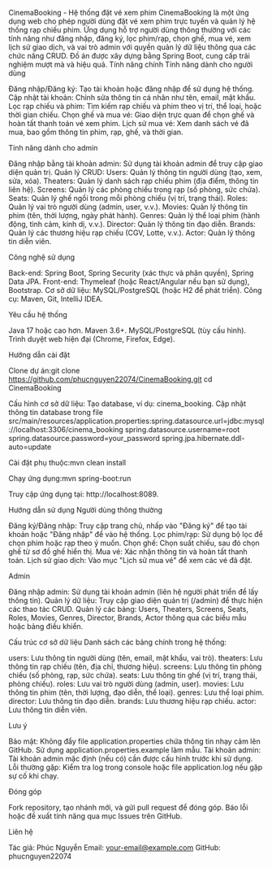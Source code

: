 CinemaBooking - Hệ thống đặt vé xem phim
CinemaBooking là một ứng dụng web cho phép người dùng đặt vé xem phim trực tuyến và quản lý hệ thống rạp chiếu phim. Ứng dụng hỗ trợ người dùng thông thường với các tính năng như đăng nhập, đăng ký, lọc phim/rạp, chọn ghế, mua vé, xem lịch sử giao dịch, và vai trò admin với quyền quản lý dữ liệu thông qua các chức năng CRUD. Đồ án được xây dựng bằng Spring Boot, cung cấp trải nghiệm mượt mà và hiệu quả.
Tính năng chính
Tính năng dành cho người dùng

Đăng nhập/Đăng ký: Tạo tài khoản hoặc đăng nhập để sử dụng hệ thống.
Cập nhật tài khoản: Chỉnh sửa thông tin cá nhân như tên, email, mật khẩu.
Lọc rạp chiếu và phim: Tìm kiếm rạp chiếu và phim theo vị trí, thể loại, hoặc thời gian chiếu.
Chọn ghế và mua vé: Giao diện trực quan để chọn ghế và hoàn tất thanh toán vé xem phim.
Lịch sử mua vé: Xem danh sách vé đã mua, bao gồm thông tin phim, rạp, ghế, và thời gian.

Tính năng dành cho admin

Đăng nhập bằng tài khoản admin: Sử dụng tài khoản admin để truy cập giao diện quản trị.
Quản lý CRUD:
Users: Quản lý thông tin người dùng (tạo, xem, sửa, xóa).
Theaters: Quản lý danh sách rạp chiếu phim (địa điểm, thông tin liên hệ).
Screens: Quản lý các phòng chiếu trong rạp (số phòng, sức chứa).
Seats: Quản lý ghế ngồi trong mỗi phòng chiếu (vị trí, trạng thái).
Roles: Quản lý vai trò người dùng (admin, user, v.v.).
Movies: Quản lý thông tin phim (tên, thời lượng, ngày phát hành).
Genres: Quản lý thể loại phim (hành động, tình cảm, kinh dị, v.v.).
Director: Quản lý thông tin đạo diễn.
Brands: Quản lý các thương hiệu rạp chiếu (CGV, Lotte, v.v.).
Actor: Quản lý thông tin diễn viên.



Công nghệ sử dụng

Back-end: Spring Boot, Spring Security (xác thực và phân quyền), Spring Data JPA.
Front-end: Thymeleaf (hoặc React/Angular nếu bạn sử dụng), Bootstrap.
Cơ sở dữ liệu: MySQL/PostgreSQL (hoặc H2 để phát triển).
Công cụ: Maven, Git, IntelliJ IDEA.

Yêu cầu hệ thống

Java 17 hoặc cao hơn.
Maven 3.6+.
MySQL/PostgreSQL (tùy cấu hình).
Trình duyệt web hiện đại (Chrome, Firefox, Edge).

Hướng dẫn cài đặt

Clone dự án:git clone https://github.com/phucnguyen22074/CinemaBooking.git
cd CinemaBooking


Cấu hình cơ sở dữ liệu:
Tạo database, ví dụ: cinema_booking.
Cập nhật thông tin database trong file src/main/resources/application.properties:spring.datasource.url=jdbc:mysql://localhost:3306/cinema_booking
spring.datasource.username=root
spring.datasource.password=your_password
spring.jpa.hibernate.ddl-auto=update




Cài đặt phụ thuộc:mvn clean install


Chạy ứng dụng:mvn spring-boot:run


Truy cập ứng dụng tại: http://localhost:8089.

Hướng dẫn sử dụng
Người dùng thông thường

Đăng ký/Đăng nhập: Truy cập trang chủ, nhấp vào "Đăng ký" để tạo tài khoản hoặc "Đăng nhập" để vào hệ thống.
Lọc phim/rạp: Sử dụng bộ lọc để chọn phim hoặc rạp theo ý muốn.
Chọn ghế: Chọn suất chiếu, sau đó chọn ghế từ sơ đồ ghế hiển thị.
Mua vé: Xác nhận thông tin và hoàn tất thanh toán.
Lịch sử giao dịch: Vào mục "Lịch sử mua vé" để xem các vé đã đặt.

Admin

Đăng nhập admin: Sử dụng tài khoản admin (liên hệ người phát triển để lấy thông tin).
Quản lý dữ liệu:
Truy cập giao diện quản trị (/admin) để thực hiện các thao tác CRUD.
Quản lý các bảng: Users, Theaters, Screens, Seats, Roles, Movies, Genres, Director, Brands, Actor thông qua các biểu mẫu hoặc bảng điều khiển.



Cấu trúc cơ sở dữ liệu
Danh sách các bảng chính trong hệ thống:

users: Lưu thông tin người dùng (tên, email, mật khẩu, vai trò).
theaters: Lưu thông tin rạp chiếu (tên, địa chỉ, thương hiệu).
screens: Lưu thông tin phòng chiếu (số phòng, rạp, sức chứa).
seats: Lưu thông tin ghế (vị trí, trạng thái, phòng chiếu).
roles: Lưu vai trò người dùng (admin, user).
movies: Lưu thông tin phim (tên, thời lượng, đạo diễn, thể loại).
genres: Lưu thể loại phim.
director: Lưu thông tin đạo diễn.
brands: Lưu thương hiệu rạp chiếu.
actor: Lưu thông tin diễn viên.

Lưu ý

Bảo mật: Không đẩy file application.properties chứa thông tin nhạy cảm lên GitHub. Sử dụng application.properties.example làm mẫu.
Tài khoản admin: Tài khoản admin mặc định (nếu có) cần được cấu hình trước khi sử dụng.
Lỗi thường gặp: Kiểm tra log trong console hoặc file application.log nếu gặp sự cố khi chạy.

Đóng góp

Fork repository, tạo nhánh mới, và gửi pull request để đóng góp.
Báo lỗi hoặc đề xuất tính năng qua mục Issues trên GitHub.

Liên hệ

Tác giả: Phúc Nguyễn
Email: your-email@example.com
GitHub: phucnguyen22074

